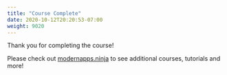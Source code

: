 ```yaml
---
title: "Course Complete"
date: 2020-10-12T20:20:53-07:00
weight: 9020
---
```

Thank you for completing the course!

Please check out [modernapps.ninja](https://modernapps.ninja/) to see
additional courses, tutorials and more!
